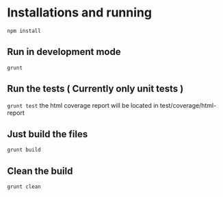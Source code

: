 # Installations and running

```npm install```


## Run in development mode
```grunt```

## Run the tests ( Currently only unit tests )
```grunt test```
the html coverage report will be located in test/coverage/html-report

## Just build the files
```grunt build```

## Clean the build
```grunt clean```
